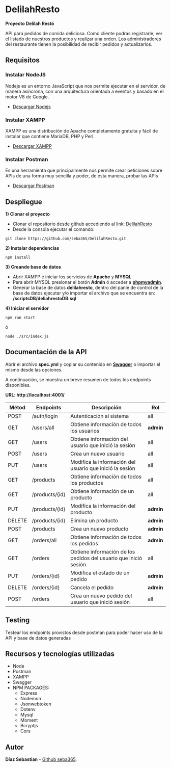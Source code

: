 # DelilahResto
**Proyecto Delilah Restó**

API para pedidos de comida deliciosa. Como cliente podras registrarle, ver el listado de nuestros productos y realizar una orden. Los administradores del restaurante tienen la posibilidad de recibir pedidos y actualizarlos.

## Requisitos

### Instalar NodeJS
Nodejs es un entorno JavaScript que nos permite ejecutar en el servidor, de manera asíncrona, con una arquitectura orientada a eventos y basado en el motor V8 de Google.
  - [Descargar Nodejs](https://nodejs.org/en/download/)

### Instalar XAMPP

XAMPP es una distribución de Apache completamente gratuita y fácil de instalar que contiene MariaDB, PHP y Perl. 
  - [Descargar XAMPP](https://www.apachefriends.org/es/download.html)

### Instalar Postman
Es una herramienta que principalmente nos permite crear peticiones sobre APIs de una forma muy sencilla y poder, de esta manera, probar las APIs
  - [Descargar Postman](https://www.postman.com/product/api-client/)

## Despliegue
  **1) Clonar el proyecto**

* Clonar el repositorio desde github accediendo al link: [DelilahResto](https://github.com/seba365/DelilahResto)
* Desde la consola ejecutar el comando:
```
git clone https://github.com/seba365/DelilahResto.git
```

**2) Instalar dependencias**
```
npm install
```

**3) Creando base de datos**
* Abrir XAMPP e iniciar los servicios de **Apache** y **MYSQL**
* Para abrir MYSQL presionar el botón **Admin** ó acceder a **[phpmyadmin](http://localhost/phpmyadmin/)**.
* Generar la base de datos **delilahresto**, dentro del panle de control de la base de datos ejecutar y/o importar el archivo que se encuentra en: **/scriptsDB/deliahrestoDB.sql**

**4) Iniciar el servidor**

```
npm run start
```
ó
```
node ./src/index.js
```


## Documentación de la API

Abrir el archivo **spec.yml** y copiar su contenido en **[Swagger](https://editor.swagger.io/)** o importar el mismo desde las opciones.

A continuación, se muestra un breve resumen de todos los endpoints disponibles.

**URL: http://localhost:4001/**

| Métod | Endpoints | Descripción | Rol |
| ---- | ---- | ---- | ---- |
| POST | /auth/login | Autenticación al sistema | all |
| GET | /users/all | Obtiene información de todos los usuarios | **admin** |
| GET | /users | Obtiene información del usuario que inició la sesión | all |
| POST | /users | Crea un nuevo usuario | all |
| PUT | /users | Modifica la información del usuario que inició la sesión | all |
| GET | /products | Obtiene información de todos los productos | all |
| GET | /products/{id} | Obtiene información de un producto | all |
| PUT | /products/{id} | Modifica la información del producto | **admin** |
| DELETE | /products/{id} | Elimina un producto | **admin** |
| POST | /products | Crea un nuevo producto | **admin** |
| GET | /orders/all | Obtiene información de todos los pedidos | **admin** |
| GET | /orders | Obtiene información de los pedidos del usuario que inició sesión | all |
| PUT | /orders/{id} | Modifica el estado de un pedido | **admin** |
| DELETE | /orders/{id} | Cancela el pedido | **admin** |
| POST | /orders | Crea un nuevo pedido del usuario que inició sesión | all |
## Testing
Testear los endpoints provistos desde postman para poder hacer uso de la API y base de datos generadas

## Recursos y tecnologías utilizadas
* Node
* Postman
* XAMPP
* Swagger
* NPM PACKAGES:
  * Express
  * Nodemon
  * Jsonwebtoken
  * Dotenv
  * Mysql
  * Moment
  * Bcryptjs
  * Cors

## Autor
**Díaz Sebastian** - [Github seba365](https://github.com/seba365).
